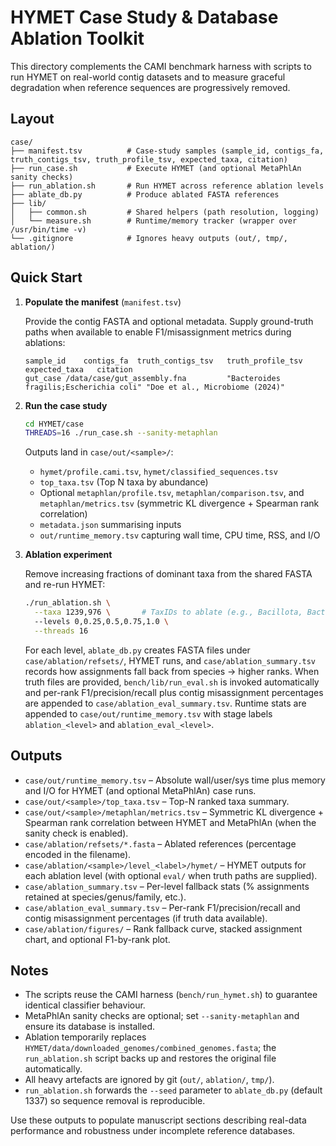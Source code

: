 # HYMET Case Study & Database Ablation Toolkit

This directory complements the CAMI benchmark harness with scripts to run HYMET on real-world contig datasets and to measure graceful degradation when reference sequences are progressively removed.

## Layout

```
case/
├── manifest.tsv          # Case-study samples (sample_id, contigs_fa, truth_contigs_tsv, truth_profile_tsv, expected_taxa, citation)
├── run_case.sh           # Execute HYMET (and optional MetaPhlAn sanity checks)
├── run_ablation.sh       # Run HYMET across reference ablation levels
├── ablate_db.py          # Produce ablated FASTA references
├── lib/
│   ├── common.sh         # Shared helpers (path resolution, logging)
│   └── measure.sh        # Runtime/memory tracker (wrapper over /usr/bin/time -v)
└── .gitignore            # Ignores heavy outputs (out/, tmp/, ablation/)
```

## Quick Start

1. **Populate the manifest** (`manifest.tsv`)

   Provide the contig FASTA and optional metadata. Supply ground-truth paths when available to enable F1/misassignment metrics during ablations:
   ```tsv
   sample_id	contigs_fa	truth_contigs_tsv	truth_profile_tsv	expected_taxa	citation
   gut_case	/data/case/gut_assembly.fna			"Bacteroides fragilis;Escherichia coli"	"Doe et al., Microbiome (2024)"
   ```

2. **Run the case study**

   ```bash
   cd HYMET/case
   THREADS=16 ./run_case.sh --sanity-metaphlan
   ```

   Outputs land in `case/out/<sample>/`:
   - `hymet/profile.cami.tsv`, `hymet/classified_sequences.tsv`
   - `top_taxa.tsv` (Top N taxa by abundance)
   - Optional `metaphlan/profile.tsv`, `metaphlan/comparison.tsv`, and `metaphlan/metrics.tsv` (symmetric KL divergence + Spearman rank correlation)
   - `metadata.json` summarising inputs
   - `out/runtime_memory.tsv` capturing wall time, CPU time, RSS, and I/O

3. **Ablation experiment**

   Remove increasing fractions of dominant taxa from the shared FASTA and re-run HYMET:
   ```bash
   ./run_ablation.sh \
     --taxa 1239,976 \       # TaxIDs to ablate (e.g., Bacillota, Bacteroidota)
     --levels 0,0.25,0.5,0.75,1.0 \
     --threads 16
   ```

   For each level, `ablate_db.py` creates FASTA files under `case/ablation/refsets/`, HYMET runs, and `case/ablation_summary.tsv` records how assignments fall back from species → higher ranks. When truth files are provided, `bench/lib/run_eval.sh` is invoked automatically and per-rank F1/precision/recall plus contig misassignment percentages are appended to `case/ablation_eval_summary.tsv`. Runtime stats are appended to `case/out/runtime_memory.tsv` with stage labels `ablation_<level>` and `ablation_eval_<level>`.

## Outputs

- `case/out/runtime_memory.tsv` – Absolute wall/user/sys time plus memory and I/O for HYMET (and optional MetaPhlAn) case runs.
- `case/out/<sample>/top_taxa.tsv` – Top-N ranked taxa summary.
- `case/out/<sample>/metaphlan/metrics.tsv` – Symmetric KL divergence + Spearman rank correlation between HYMET and MetaPhlAn (when the sanity check is enabled).
- `case/ablation/refsets/*.fasta` – Ablated references (percentage encoded in the filename).
- `case/ablation/<sample>/level_<label>/hymet/` – HYMET outputs for each ablation level (with optional `eval/` when truth paths are supplied).
- `case/ablation_summary.tsv` – Per-level fallback stats (% assignments retained at species/genus/family, etc.).
- `case/ablation_eval_summary.tsv` – Per-rank F1/precision/recall and contig misassignment percentages (if truth data available).
- `case/ablation/figures/` – Rank fallback curve, stacked assignment chart, and optional F1-by-rank plot.

## Notes

- The scripts reuse the CAMI harness (`bench/run_hymet.sh`) to guarantee identical classifier behaviour.
- MetaPhlAn sanity checks are optional; set `--sanity-metaphlan` and ensure its database is installed.
- Ablation temporarily replaces `HYMET/data/downloaded_genomes/combined_genomes.fasta`; the `run_ablation.sh` script backs up and restores the original file automatically.
- All heavy artefacts are ignored by git (`out/`, `ablation/`, `tmp/`).
- `run_ablation.sh` forwards the `--seed` parameter to `ablate_db.py` (default 1337) so sequence removal is reproducible.

Use these outputs to populate manuscript sections describing real-data performance and robustness under incomplete reference databases.
